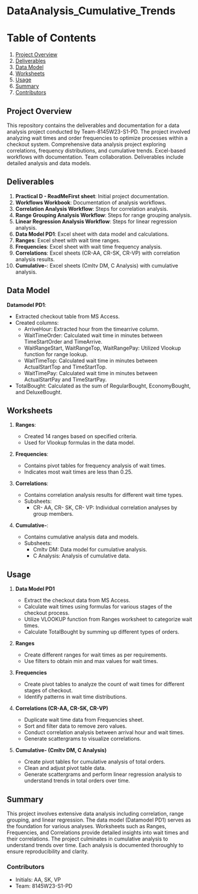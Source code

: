 # DataAnalysis_Cumulative_Trends

# Table of Contents

1. [Project Overview](#Project-Overview)
2. [Deliverables](#Deliverables)
3. [Data Model](#Data_Model)
4. [Worksheets](#Worksheets)
5. [Usage](#Usage)
6. [Summary](#Summary)
7. [Contributors](#Contributors)

## Project Overview

This repository contains the deliverables and documentation for a data analysis project conducted by Team-8145W23-S1-PD. The project involved analyzing wait times and order frequencies to optimize processes within a checkout system. Comprehensive data analysis project exploring correlations, frequency distributions, and cumulative trends. Excel-based workflows with documentation. Team collaboration. Deliverables include detailed analysis and data models.

## Deliverables
   1. **Practical D - ReadMeFirst sheet**: Initial project documentation.
   2. **Workflows Workbook**: Documentation of analysis workflows.
   3. **Correlation Analysis Workflow**: Steps for correlation analysis.
   4. **Range Grouping Analysis Workflow**: Steps for range grouping analysis.
   5. **Linear Regression Analysis Workflow**: Steps for linear regression analysis.
   6. **Data Model PD1**: Excel sheet with data model and calculations.
   7. **Ranges**: Excel sheet with wait time ranges.
   8. **Frequencies**: Excel sheet with wait time frequency analysis.
   9. **Correlations**: Excel sheets (CR-AA, CR-SK, CR-VP) with correlation analysis results.
   10. **Cumulative-**: Excel sheets (Cmltv DM, C Analysis) with cumulative analysis.

## Data Model

**Datamodel PD1**:
- Extracted checkout table from MS Access.
- Created columns:
  - ArriveHour: Extracted hour from the timearrive column.
  - WaitTimeOrder: Calculated wait time in minutes between TimeStartOrder and TimeArrive.
  - WaitRangeStart, WaitRangeTop, WaitRangePay: Utilized Vlookup function for range lookup.
  - WaitTimeTop: Calculated wait time in minutes between ActualStartTop and TimeStartTop.
  - WaitTimePay: Calculated wait time in minutes between ActualStartPay and TimeStartPay.
- TotalBought: Calculated as the sum of RegularBought, EconomyBought, and DeluxeBought.

## Worksheets

1. **Ranges**:
   - Created 14 ranges based on specified criteria.
   - Used for Vlookup formulas in the data model.

2. **Frequencies**:
   - Contains pivot tables for frequency analysis of wait times.
   - Indicates most wait times are less than 0.25.

3. **Correlations**:
   - Contains correlation analysis results for different wait time types.
   - Subsheets:
     - CR- AA, CR- SK, CR- VP: Individual correlation analyses by group members.

4. **Cumulative-**:
   - Contains cumulative analysis data and models.
   - Subsheets:
     - Cmltv DM: Data model for cumulative analysis.
     - C Analysis: Analysis of cumulative data.


## Usage

1. **Data Model PD1**
   - Extract the checkout data from MS Access.
   - Calculate wait times using formulas for various stages of the checkout process.
   - Utilize VLOOKUP function from Ranges worksheet to categorize wait times.
   - Calculate TotalBought by summing up different types of orders.

2. **Ranges**
   - Create different ranges for wait times as per requirements.
   - Use filters to obtain min and max values for wait times.

3. **Frequencies**
   - Create pivot tables to analyze the count of wait times for different stages of checkout.
   - Identify patterns in wait time distributions.

4. **Correlations (CR-AA, CR-SK, CR-VP)**
   - Duplicate wait time data from Frequencies sheet.
   - Sort and filter data to remove zero values.
   - Conduct correlation analysis between arrival hour and wait times.
   - Generate scattergrams to visualize correlations.

5. **Cumulative- (Cmltv DM, C Analysis)**
   - Create pivot tables for cumulative analysis of total orders.
   - Clean and adjust pivot table data.
   - Generate scattergrams and perform linear regression analysis to understand trends in total orders over time.

## Summary

This project involves extensive data analysis including correlation, range grouping, and linear regression. The data model (Datamodel PD1) serves as the foundation for various analyses. Worksheets such as Ranges, Frequencies, and Correlations provide detailed insights into wait times and their correlations. The project culminates in cumulative analysis to understand trends over time. Each analysis is documented thoroughly to ensure reproducibility and clarity.

### Contributors
- Initials: AA, SK, VP
- Team: 8145W23-S1-PD
